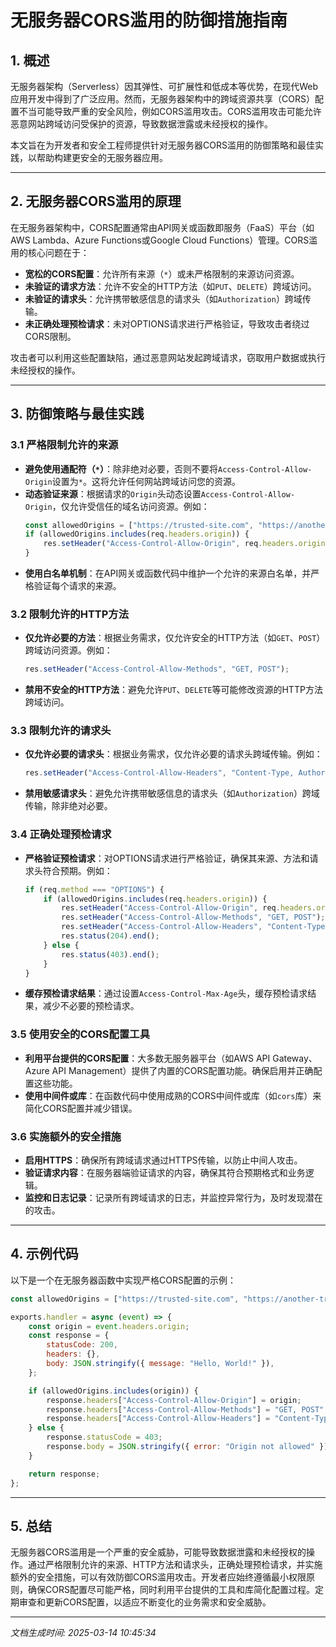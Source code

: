 # 无服务器CORS滥用的防御措施指南

## 1. 概述

无服务器架构（Serverless）因其弹性、可扩展性和低成本等优势，在现代Web应用开发中得到了广泛应用。然而，无服务器架构中的跨域资源共享（CORS）配置不当可能导致严重的安全风险，例如CORS滥用攻击。CORS滥用攻击可能允许恶意网站跨域访问受保护的资源，导致数据泄露或未经授权的操作。

本文旨在为开发者和安全工程师提供针对无服务器CORS滥用的防御策略和最佳实践，以帮助构建更安全的无服务器应用。

---

## 2. 无服务器CORS滥用的原理

在无服务器架构中，CORS配置通常由API网关或函数即服务（FaaS）平台（如AWS Lambda、Azure Functions或Google Cloud Functions）管理。CORS滥用的核心问题在于：

- **宽松的CORS配置**：允许所有来源（`*`）或未严格限制的来源访问资源。
- **未验证的请求方法**：允许不安全的HTTP方法（如`PUT`、`DELETE`）跨域访问。
- **未验证的请求头**：允许携带敏感信息的请求头（如`Authorization`）跨域传输。
- **未正确处理预检请求**：未对OPTIONS请求进行严格验证，导致攻击者绕过CORS限制。

攻击者可以利用这些配置缺陷，通过恶意网站发起跨域请求，窃取用户数据或执行未经授权的操作。

---

## 3. 防御策略与最佳实践

### 3.1 严格限制允许的来源

- **避免使用通配符（`*`）**：除非绝对必要，否则不要将`Access-Control-Allow-Origin`设置为`*`。这将允许任何网站跨域访问您的资源。
- **动态验证来源**：根据请求的`Origin`头动态设置`Access-Control-Allow-Origin`，仅允许受信任的域名访问资源。例如：
  ```javascript
  const allowedOrigins = ["https://trusted-site.com", "https://another-trusted-site.com"];
  if (allowedOrigins.includes(req.headers.origin)) {
      res.setHeader("Access-Control-Allow-Origin", req.headers.origin);
  }
  ```
- **使用白名单机制**：在API网关或函数代码中维护一个允许的来源白名单，并严格验证每个请求的来源。

### 3.2 限制允许的HTTP方法

- **仅允许必要的方法**：根据业务需求，仅允许安全的HTTP方法（如`GET`、`POST`）跨域访问资源。例如：
  ```javascript
  res.setHeader("Access-Control-Allow-Methods", "GET, POST");
  ```
- **禁用不安全的HTTP方法**：避免允许`PUT`、`DELETE`等可能修改资源的HTTP方法跨域访问。

### 3.3 限制允许的请求头

- **仅允许必要的请求头**：根据业务需求，仅允许必要的请求头跨域传输。例如：
  ```javascript
  res.setHeader("Access-Control-Allow-Headers", "Content-Type, Authorization");
  ```
- **禁用敏感请求头**：避免允许携带敏感信息的请求头（如`Authorization`）跨域传输，除非绝对必要。

### 3.4 正确处理预检请求

- **严格验证预检请求**：对OPTIONS请求进行严格验证，确保其来源、方法和请求头符合预期。例如：
  ```javascript
  if (req.method === "OPTIONS") {
      if (allowedOrigins.includes(req.headers.origin)) {
          res.setHeader("Access-Control-Allow-Origin", req.headers.origin);
          res.setHeader("Access-Control-Allow-Methods", "GET, POST");
          res.setHeader("Access-Control-Allow-Headers", "Content-Type, Authorization");
          res.status(204).end();
      } else {
          res.status(403).end();
      }
  }
  ```
- **缓存预检请求结果**：通过设置`Access-Control-Max-Age`头，缓存预检请求结果，减少不必要的预检请求。

### 3.5 使用安全的CORS配置工具

- **利用平台提供的CORS配置**：大多数无服务器平台（如AWS API Gateway、Azure API Management）提供了内置的CORS配置功能。确保启用并正确配置这些功能。
- **使用中间件或库**：在函数代码中使用成熟的CORS中间件或库（如`cors`库）来简化CORS配置并减少错误。

### 3.6 实施额外的安全措施

- **启用HTTPS**：确保所有跨域请求通过HTTPS传输，以防止中间人攻击。
- **验证请求内容**：在服务器端验证请求的内容，确保其符合预期格式和业务逻辑。
- **监控和日志记录**：记录所有跨域请求的日志，并监控异常行为，及时发现潜在的攻击。

---

## 4. 示例代码

以下是一个在无服务器函数中实现严格CORS配置的示例：

```javascript
const allowedOrigins = ["https://trusted-site.com", "https://another-trusted-site.com"];

exports.handler = async (event) => {
    const origin = event.headers.origin;
    const response = {
        statusCode: 200,
        headers: {},
        body: JSON.stringify({ message: "Hello, World!" }),
    };

    if (allowedOrigins.includes(origin)) {
        response.headers["Access-Control-Allow-Origin"] = origin;
        response.headers["Access-Control-Allow-Methods"] = "GET, POST";
        response.headers["Access-Control-Allow-Headers"] = "Content-Type, Authorization";
    } else {
        response.statusCode = 403;
        response.body = JSON.stringify({ error: "Origin not allowed" });
    }

    return response;
};
```

---

## 5. 总结

无服务器CORS滥用是一个严重的安全威胁，可能导致数据泄露和未经授权的操作。通过严格限制允许的来源、HTTP方法和请求头，正确处理预检请求，并实施额外的安全措施，可以有效防御CORS滥用攻击。开发者应始终遵循最小权限原则，确保CORS配置尽可能严格，同时利用平台提供的工具和库简化配置过程。定期审查和更新CORS配置，以适应不断变化的业务需求和安全威胁。

---

*文档生成时间: 2025-03-14 10:45:34*
